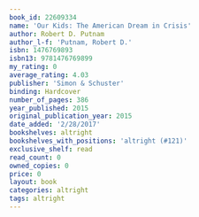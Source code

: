 ```yaml
---
book_id: 22609334
name: 'Our Kids: The American Dream in Crisis'
author: Robert D. Putnam
author_l-f: 'Putnam, Robert D.'
isbn: 1476769893
isbn13: 9781476769899
my_rating: 0
average_rating: 4.03
publisher: 'Simon & Schuster'
binding: Hardcover
number_of_pages: 386
year_published: 2015
original_publication_year: 2015
date_added: '2/28/2017'
bookshelves: altright
bookshelves_with_positions: 'altright (#121)'
exclusive_shelf: read
read_count: 0
owned_copies: 0
price: 0
layout: book
categories: altright
tags: altright
---
```

